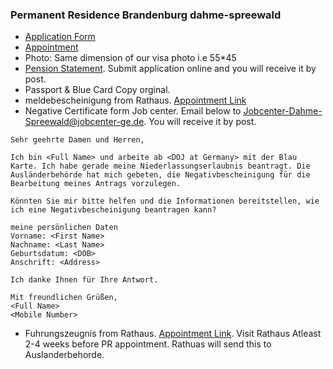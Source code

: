 ### Permanent Residence Brandenburg dahme-spreewald

- [Application Form](https://www.dahme-spreewald.info/sixcms/detail.php/64761)
- [Appointment](https://www.terminland.de/ab-dahme-spreewald/)
- Photo: Same dimension of our visa photo i.e 55*45
- [Pension Statement](https://www.eservice-drv.de/SelfServiceWeb/). Submit application online and you will receive it by post.
- Passport & Blue Card Copy orginal.
- meldebescheinigung from Rathaus. [Appointment Link](https://termine-reservieren.de/termine/gemeinde-schoenefeld/)
- Negative Certificate form Job center. Email below to Jobcenter-Dahme-Spreewald@jobcenter-ge.de. You will receive it by post.
```
Sehr geehrte Damen und Herren,

Ich bin <Full Name> und arbeite ab <DOJ at Germany> mit der Blau Karte. Ich habe gerade meine Niederlassungserlaubnis beantragt. Die Ausländerbehörde hat mich gebeten, die Negativbescheinigung für die Bearbeitung meines Antrags vorzulegen.

Könnten Sie mir bitte helfen und die Informationen bereitstellen, wie ich eine Negativbescheinigung beantragen kann?

meine persönlichen Daten
Vorname: <First Name>
Nachname: <Last Name>
Geburtsdatum: <DOB>
Anschrift: <Address>

Ich danke Ihnen für Ihre Antwort.

Mit freundlichen Grüßen,
<Full Name>
<Mobile Number>
```
- Fuhrungszeugnis from Rathaus. [Appointment Link](https://termine-reservieren.de/termine/gemeinde-schoenefeld/). Visit Rathaus Atleast 2-4 weeks before PR appointment. Rathuas will send this to Auslanderbehorde.

